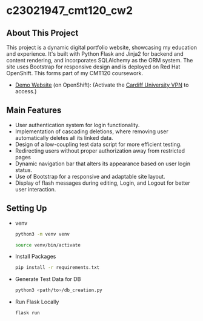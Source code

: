 # c23021947_cmt120_cw2

## About This Project
This project is a dynamic digital portfolio website, showcasing my education and experience. It's built with Python Flask and Jinja2 for backend and content rendering, and incorporates SQLAlchemy as the ORM system. The site uses Bootstrap for responsive design and is deployed on Red Hat OpenShift. This forms part of my CMT120 coursework.

- [Demo Website](https://cmt120-flask-cardiff-2324-cmt120-flask-c23021947.apps.containers.cs.cf.ac.uk/)  (on OpenShift): (Activate the [Cardiff University VPN](https://intranet.cardiff.ac.uk/students/it-support/wireless-and-remote-access/remote-access/vpn-virtual-private-network) to access.)

## Main Features
- User authentication system for login functionality.
- Implementation of cascading deletions, where removing user automatically deletes all
its linked data.
- Design of a low-coupling test data script for more efficient testing.
- Redirecting users without proper authorization away from restricted pages
- Dynamic navigation bar that alters its appearance based on user login status.
- Use of Bootstrap for a responsive and adaptable site layout.
- Display of flash messages during editing, Login, and Logout for better user
interaction.

## Setting Up
- venv
    ```bash
    python3 -m venv venv
    ```
    ```bash
    source venv/bin/activate
    ```
- Install Packages
    ```bash
    pip install -r requirements.txt
    ```
- Generate Test Data for DB
    ```bash
    python3 <path/to>/db_creation.py
    ```
- Run Flask Locally
    ```bash
    flask run
    ```


